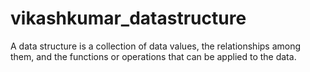 # vikashkumar_datastructure
A data structure is a collection of data values, the relationships among them, and the functions or operations that can be applied to the data.
